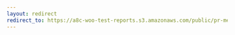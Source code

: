 ```yaml
---
layout: redirect
redirect_to: https://a8c-woo-test-reports.s3.amazonaws.com/public/pr-merge/39700/e2e/index.html
---
```

